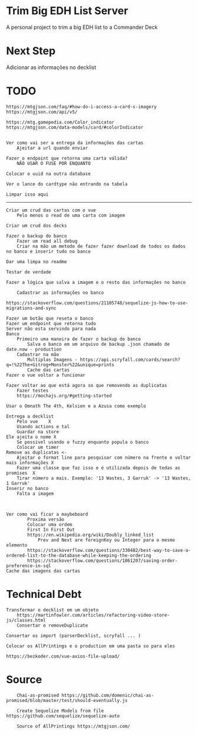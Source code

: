 # Trim Big EDH List Server
A personal project to trim a big EDH list to a Commander Deck

# Next Step
Adicionar as informações no decklist


# TODO
	https://mtgjson.com/faq/#how-do-i-access-a-card-s-imagery
	https://mtgjson.com/api/v5/

	https://mtg.gamepedia.com/Color_indicator
	https://mtgjson.com/data-models/card/#colorIndicator


	Ver como vai ser a entrega da informações das cartas
		Ajeitar a url quando enviar 

	Fazer o endpoint que retorna uma carta válida?
		NÃO USAR O FUSE POR ENQUANTO

	Colocar o uuid na outra database

	Ver o lance do cardtype não entrando na tabela

	Limpar isso aqui

----------------------------------------------------------------------------

	Criar um crud das cartas com o vue
		Pelo menos o read de uma carta com imagem

	Criar um crud dos decks

	Fazer o backup do banco
		Fazer um read all debug
		Criar na mão um metodo de fazer fazer download de todos os dados no banco e inserir tudo no banco  

	Dar uma limpa no readme

	Testar de verdade

	Fazer a lógica que salva a imagem e o resto das informações no banco

		Cadastrar as informações no banco

	https://stackoverflow.com/questions/21105748/sequelize-js-how-to-use-migrations-and-sync

	Fazer um botão que reseta o banco
	Fazer um endpoint que retorna tudo
	Server não esta servindo para nada
	Banco
		Primeiro uma maneira de fazer o backup do banco
			Salva o banco em um arquivo de backup .json chamado de date.now - production
		Cadastrar na mão
			Multiplas Imagens - https://api.scryfall.com/cards/search?q=!%22The+Gitrog+Monster%22&unique=prints
			Cache das cartas
	Fazer o vue voltar a funcionar

	Fazer voltar ao que está agora so que removendo as duplicatas
		Fazer testes
		https://mochajs.org/#getting-started

	Usar o Omnath The 4th, Kelsien e a Azusa como exemplo

	Entrega a decklist
		Pelo vue 	X
		Usando actions e tal
		Guardar na store
	Ele ajeita o nome X
		Se possivel usando o fuzzy enquanto popula o banco
		Colocar um timer
	Remove as duplicatas <-
		Ajeitar o format line para pesquisar com número na frente e voltar mais informações X
		Fazer uma classe que faz isso e é utilizada depois de todas as promises  X
		Tirar número a mais. Exemplo: '13 Wastes, 3 Garruk' -> '13 Wastes, 1 Garruk'
	Inserir no banco
		Falta a imagem



	Ver como vai ficar a maybeboard
			Proxima versão
			Colocar uma ordem
			First In First Out
			https://en.wikipedia.org/wiki/Doubly_linked_list
				Prev and Next are foreignKey ou Integer para o mesmo elemento
			https://stackoverflow.com/questions/330482/best-way-to-save-a-ordered-list-to-the-database-while-keeping-the-ordering
			https://stackoverflow.com/questions/1861207/saving-order-preference-in-sql
	Cache das imagens das cartas

# Technical Debt
	Transformar o decklist em um objeto
		https://martinfowler.com/articles/refactoring-video-store-js/classes.html
		Consertar o removeDuplicate

	Consertar os import (parserDecklist, scryfall ... )

	Colocar os AllPrintings e o production em uma pasta so para eles

	https://bezkoder.com/vue-axios-file-upload/

# Source

		Chai-as-promised https://github.com/domenic/chai-as-promised/blob/master/test/should-eventually.js

		Create Sequelize Models from file https://github.com/sequelize/sequelize-auto

		Source of AllPrintings https://mtgjson.com/
